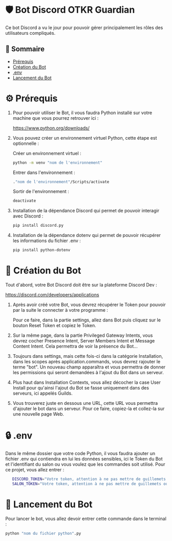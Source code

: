 # 🛡️ Bot Discord OTKR Guardian

Ce bot Discord a vu le jour pour pouvoir gérer principalement les rôles des utilisateurs compliqués.

## 📜 Sommaire
- [Prérequis](#⚙️-prérequis)
- [Création du Bot](#🤖-création-du-bot)
- [.env](#🔒-env)
- [Lancement du Bot](#🚀-lancement-du-bot)

# ⚙️ Prérequis

1. Pour pouvoir utiliser le Bot, il vous faudra Python installé sur votre machine que vous pourrez retrouver ici :

      https://www.python.org/downloads/

2. Vous pouvez créer un environnement virtuel Python, cette étape est optionnelle :

      Créer un environnement virtuel :
    ```bash
   python -m venv "nom de l'environnement"
   ```

      Entrer dans l'environnement :
    ```bash
   ."nom de l'environnement"/Scripts/activate
   ```

      Sortir de l'environnement :
    ```bash
   deactivate
   ```

4. Installation de la dépendance Discord qui permet de pouvoir interagir avec Discord :

      ```bash
   pip install discord.py
   ```
   
6. Installation de la dépendance dotenv qui permet de pouvoir récupérer les informations du fichier .env :

      ```bash
   pip install python-dotenv
   ```
   
# 🤖 Création du Bot

Tout d'abord, votre Bot Discord doit être sur la plateforme Discord Dev :

  https://discord.com/developers/applications

1. Après avoir créé votre Bot, vous devrez récupérer le Token pour pouvoir par la suite le connecter à votre programme :

      Pour ce faire, dans la partie settings, allez dans Bot puis cliquez sur le bouton Reset Token et copiez le Token.

2. Sur la même page, dans la partie Privileged Gateway Intents, vous devrez cocher Presence Intent, Server Members Intent et Message Content Intent. Cela permettra de voir la présence du Bot...

3. Toujours dans settings, mais cette fois-ci dans la catégorie Installation, dans les scopes après application.commands, vous devrez rajouter le terme "bot". Un nouveau champ apparaîtra et vous permettra de donner les permissions qui seront demandées à l'ajout du Bot dans un serveur.

4. Plus haut dans Installation Contexts, vous allez décocher la case User Install pour qu'ainsi l'ajout du Bot se fasse uniquement dans des serveurs, ici appelés Guilds.

5. Vous trouverez juste en dessous une URL, cette URL vous permettra d'ajouter le bot dans un serveur. Pour ce faire, copiez-la et collez-la sur une nouvelle page Web.

# 🔒 .env

Dans le même dossier que votre code Python, il vous faudra ajouter un fichier .env qui contiendra en lui les données sensibles, ici le Token du Bot et l'identifiant du salon ou vous voulez que les commandes soit utilisé. Pour ce projet, vous allez entrer :

```bash
   DISCORD_TOKEN="Votre token, attention à ne pas mettre de guillemets ou d'espace après le signe ="
   SALON_TOKEN="Votre token, attention à ne pas mettre de guillemets ou d'espace après le signe ="
```

# 🚀 Lancement du Bot

Pour lancer le bot, vous allez devoir entrer cette commande dans le terminal :

   ```bash
 python "nom du fichier python".py
 ```
